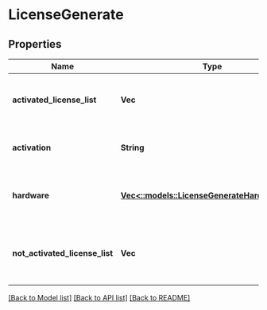 # LicenseGenerate

## Properties
Name | Type | Description | Notes
------------ | ------------- | ------------- | -------------
**activated_license_list** | **Vec<String>** | Array of licenses included in activation file. | [optional] [default to null]
**activation** | **String** | Contents of licensing activation file. | [optional] [default to null]
**hardware** | [**Vec<::models::LicenseGenerateHardwareItem>**](LicenseGenerateHardwareItem.md) | Array of licenses included in activation file. | [optional] [default to null]
**not_activated_license_list** | **Vec<String>** | An array of licenses not included in activation file. | [optional] [default to null]

[[Back to Model list]](../README.md#documentation-for-models) [[Back to API list]](../README.md#documentation-for-api-endpoints) [[Back to README]](../README.md)


